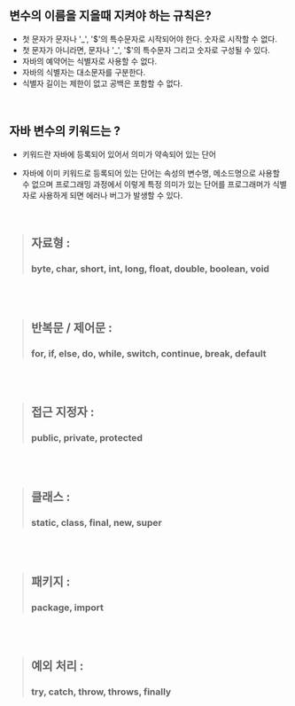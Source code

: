 <h2>변수의 이름을 지을때 지켜야 하는 규칙은? </h2>


 - 첫 문자가 문자나 '_', '$'의 특수문자로 시작되어야 한다. 숫자로 시작할 수 없다.
- 첫 문자가 아니라면, 문자나 '_', '$'의 특수문자 그리고 숫자로 구성될 수 있다.
- 자바의 예약어는 식별자로 사용할 수 없다.
- 자바의 식별자는 대소문자를 구분한다.
- 식별자 길이는 제한이 없고 공백은 포함할 수 없다.

<br>

<h2>자바 변수의 키워드는 ? </h2>

- 키워드란 자바에 등록되어 있어서 의미가 약속되어 있는 단어

- 자바에 이미 키워드로 등록되어 있는 단어는 속성의 변수명, 메소드명으로 사용할 수 없으며 프로그래밍 과정에서 이렇게 특정 의미가 있는 단어를 프로그래머가 식별자로 사용하게 되면 에러나 버그가 발생할 수 있다.


<br>   

> ## 자료형 :
> ### byte, char, short, int, long, float, double, boolean, void
<br>  
<br>    

> ## 반복문 / 제어문 :
> ###  for, if, else, do, while, switch, continue, break, default 
<br>   
<br>    

> ## 접근 지정자 :
> ### public, private, protected
<br>   
<br>    

> ## 클래스 :
> ### static, class, final, new, super
<br>   
<br>    

> ## 패키지 :
> ### package, import
<br>   
<br>    

> ## 예외 처리 :
> ### try, catch, throw, throws, finally 




